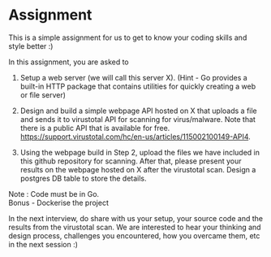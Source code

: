 # Assignment 

This is a simple assignment for us to get to know your coding skills and style better :)

In this assignment, you are asked to

1. Setup a web server (we will call this server X). (Hint - Go provides a built-in HTTP package that contains utilities for quickly creating a web or file server)

2. Design and build a simple webpage API hosted on X that uploads a file and sends it to virustotal API for scanning for virus/malware. Note that there is a public API that is available for free. https://support.virustotal.com/hc/en-us/articles/115002100149-API4.

3. Using the webpage build in Step 2, upload the files we have included in this github repository for scanning. After that, please present your results on the webpage hosted on X after the virustotal scan. Design a postgres DB table to store the details.

Note : Code must be in Go. \
Bonus - Dockerise the project

In the next interview, do share with us your setup, your source code and the results from the virustotal scan. We are interested to hear your thinking and design process, challenges you encountered, how you overcame them, etc in the next session :)

